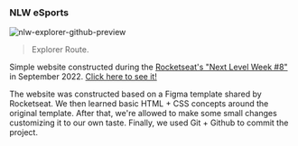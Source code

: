 ### NLW eSports

![nlw-explorer-github-preview](https://user-images.githubusercontent.com/108239558/192122869-340841ae-a503-4d45-859d-ebacb1993347.jpg)

> Explorer Route.

Simple website constructed during the <a href="https://lp.rocketseat.com.br/nlw">Rocketseat's "Next Level Week #8"</a> in September 2022. <a href="https://lknknm.github.io/nlw-explorer/"> Click here to see it!</a>

The website was constructed based on a Figma template shared by Rocketseat. We then learned basic HTML + CSS concepts around the original template. After that, we're allowed to make some small changes customizing it to our own taste. Finally, we used Git + Github to commit the project.
